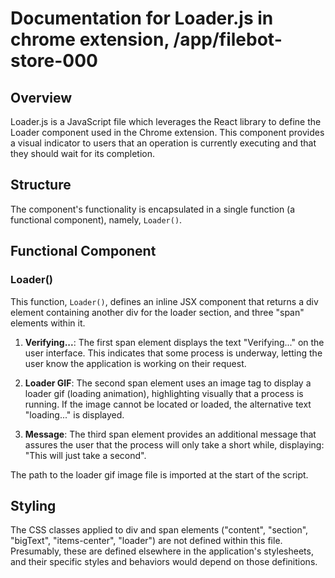 # Documentation for Loader.js in chrome extension, /app/filebot-store-000

## Overview
Loader.js is a JavaScript file which leverages the React library to define the Loader component used in the Chrome extension. This component provides a visual indicator to users that an operation is currently executing and that they should wait for its completion.

## Structure
The component's functionality is encapsulated in a single function (a functional component), namely, `Loader()`.

## Functional Component

### Loader()

This function, `Loader()`, defines an inline JSX component that returns a div element containing another div for the loader section, and three "span" elements within it.

1. **Verifying...**: The first span element displays the text "Verifying..." on the user interface. This indicates that some process is underway, letting the user know the application is working on their request.

2. **Loader GIF**: The second span element uses an image tag to display a loader gif (loading animation), highlighting visually that a process is running. If the image cannot be located or loaded, the alternative text "loading..." is displayed.

3. **Message**: The third span element provides an additional message that assures the user that the process will only take a short while, displaying: "This will just take a second".

The path to the loader gif image file is imported at the start of the script.

## Styling
The CSS classes applied to div and span elements ("content", "section", "bigText", "items-center", "loader") are not defined within this file. Presumably, these are defined elsewhere in the application's stylesheets, and their specific styles and behaviors would depend on those definitions.